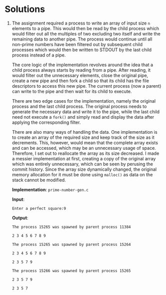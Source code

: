 # Solutions

1. The assignment required a process to write an array of input size `n` elements to a pipe. This would then be read by the child process which would filter out all the multiples of two excluding two itself and write the remaining data to another pipe. The process would continue until all non-prime numbers have been filtered out by subsequent child processes which would then be written to STDOUT by the last child process instead of a pipe.

    The core logic of the implementation revolves around the idea that a child process always starts by reading from a pipe. After reading, it would filter out the unnecessary elements, close the original pipe, create a new pipe and then fork a child so that its child has the file descriptors to access this new pipe. The current process (now a parent) can write to the pipe and then wait for its child to execute.

    There are two edge cases for the implementation, namely the original process and the last child process. The original process needs to generate the necessary data and write it to the pipe, while the last child need not execute a `fork()` and simply read and display the data after applying the corresponding filter.

    There are also many ways of handling the data. One implementation is to create an array of the required size and keep track of the size as it decrements. This, however, would mean that the complete array exists and can be accessed, which may be an unnecessary usage of space. Therefore, I set out to reallocate the array as its size decreased. I made a messier implementation at first, creating a copy of the original array which was entirely unnecessary, which can be seen by perusing the commit history. Since the array size dynamically changed, the original memory allocation for it must be done using `malloc()` as data on the stack cannot be modified.

    **Implementation**: `prime-number-gen.c`

    **Input**:
    ```
    Enter a perfect square:9
    ```

    **Output**:
    ```
    The process 15265 was spawned by parent process 11384

    2 3 4 5 6 7 8 9

    The process 15265 was spawned by parent process 15264

    2 3 4 5 6 7 8 9 

    2 3 5 7 9 

    The process 15266 was spawned by parent process 15265

    2 3 5 7 9

    2 3 5 7
    ```